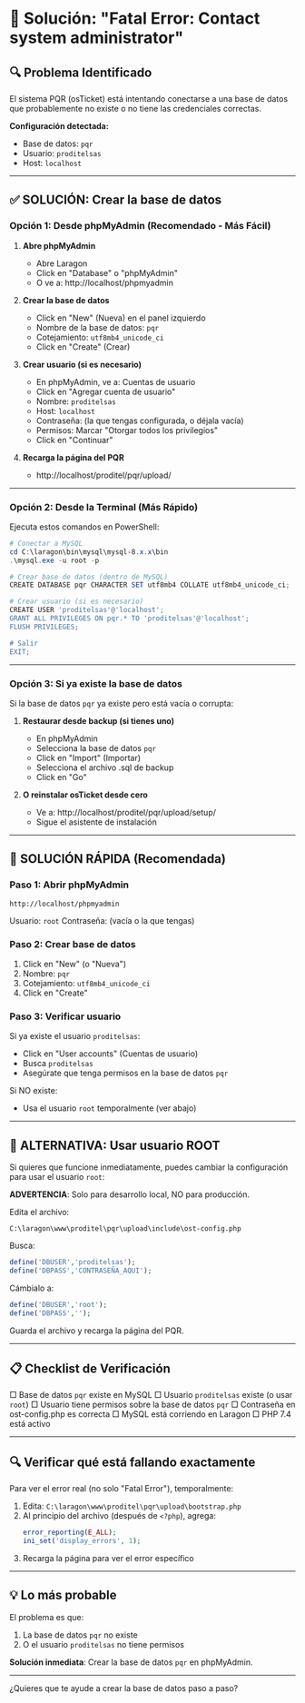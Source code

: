 # 🔧 Solución: "Fatal Error: Contact system administrator"

## 🔍 Problema Identificado

El sistema PQR (osTicket) está intentando conectarse a una base de datos que probablemente no existe o no tiene las credenciales correctas.

**Configuración detectada:**
- Base de datos: `pqr`
- Usuario: `proditelsas`
- Host: `localhost`

---

## ✅ SOLUCIÓN: Crear la base de datos

### Opción 1: Desde phpMyAdmin (Recomendado - Más Fácil)

1. **Abre phpMyAdmin**
   - Abre Laragon
   - Click en "Database" o "phpMyAdmin"
   - O ve a: http://localhost/phpmyadmin

2. **Crear la base de datos**
   - Click en "New" (Nueva) en el panel izquierdo
   - Nombre de la base de datos: `pqr`
   - Cotejamiento: `utf8mb4_unicode_ci`
   - Click en "Create" (Crear)

3. **Crear usuario (si es necesario)**
   - En phpMyAdmin, ve a: Cuentas de usuario
   - Click en "Agregar cuenta de usuario"
   - Nombre: `proditelsas`
   - Host: `localhost`
   - Contraseña: (la que tengas configurada, o déjala vacía)
   - Permisos: Marcar "Otorgar todos los privilegios"
   - Click en "Continuar"

4. **Recarga la página del PQR**
   - http://localhost/proditel/pqr/upload/

---

### Opción 2: Desde la Terminal (Más Rápido)

Ejecuta estos comandos en PowerShell:

```powershell
# Conectar a MySQL
cd C:\laragon\bin\mysql\mysql-8.x.x\bin
.\mysql.exe -u root -p

# Crear base de datos (dentro de MySQL)
CREATE DATABASE pqr CHARACTER SET utf8mb4 COLLATE utf8mb4_unicode_ci;

# Crear usuario (si es necesario)
CREATE USER 'proditelsas'@'localhost';
GRANT ALL PRIVILEGES ON pqr.* TO 'proditelsas'@'localhost';
FLUSH PRIVILEGES;

# Salir
EXIT;
```

---

### Opción 3: Si ya existe la base de datos

Si la base de datos `pqr` ya existe pero está vacía o corrupta:

1. **Restaurar desde backup (si tienes uno)**
   - En phpMyAdmin
   - Selecciona la base de datos `pqr`
   - Click en "Import" (Importar)
   - Selecciona el archivo .sql de backup
   - Click en "Go"

2. **O reinstalar osTicket desde cero**
   - Ve a: http://localhost/proditel/pqr/upload/setup/
   - Sigue el asistente de instalación

---

## 🎯 SOLUCIÓN RÁPIDA (Recomendada)

### Paso 1: Abrir phpMyAdmin

```
http://localhost/phpmyadmin
```

Usuario: `root`
Contraseña: (vacía o la que tengas)

### Paso 2: Crear base de datos

1. Click en "New" (o "Nueva")
2. Nombre: `pqr`
3. Cotejamiento: `utf8mb4_unicode_ci`
4. Click en "Create"

### Paso 3: Verificar usuario

Si ya existe el usuario `proditelsas`:
- Click en "User accounts" (Cuentas de usuario)
- Busca `proditelsas`
- Asegúrate que tenga permisos en la base de datos `pqr`

Si NO existe:
- Usa el usuario `root` temporalmente (ver abajo)

---

## 🔧 ALTERNATIVA: Usar usuario ROOT

Si quieres que funcione inmediatamente, puedes cambiar la configuración para usar el usuario `root`:

**ADVERTENCIA**: Solo para desarrollo local, NO para producción.

Edita el archivo:
```
C:\laragon\www\proditel\pqr\upload\include\ost-config.php
```

Busca:
```php
define('DBUSER','proditelsas');
define('DBPASS','CONTRASEÑA_AQUI');
```

Cámbialo a:
```php
define('DBUSER','root');
define('DBPASS','');
```

Guarda el archivo y recarga la página del PQR.

---

## 📋 Checklist de Verificación

□ Base de datos `pqr` existe en MySQL
□ Usuario `proditelsas` existe (o usar `root`)
□ Usuario tiene permisos sobre la base de datos `pqr`
□ Contraseña en ost-config.php es correcta
□ MySQL está corriendo en Laragon
□ PHP 7.4 está activo

---

## 🔍 Verificar qué está fallando exactamente

Para ver el error real (no solo "Fatal Error"), temporalmente:

1. Edita: `C:\laragon\www\proditel\pqr\upload\bootstrap.php`
2. Al principio del archivo (después de `<?php`), agrega:
   ```php
   error_reporting(E_ALL);
   ini_set('display_errors', 1);
   ```
3. Recarga la página para ver el error específico

---

## 💡 Lo más probable

El problema es que:
1. La base de datos `pqr` no existe
2. O el usuario `proditelsas` no tiene permisos

**Solución inmediata**: Crear la base de datos `pqr` en phpMyAdmin.

---

¿Quieres que te ayude a crear la base de datos paso a paso?
